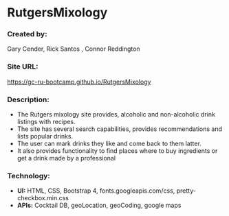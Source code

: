 # RutgersMixology

### Created by:
Gary Cender, Rick Santos , Connor Reddington 
### Site URL: 
 https://gc-ru-bootcamp.github.io/RutgersMixology

### Description:
* The Rutgers mixology site provides, alcoholic and non-alcoholic drink listings with recipes. 
* The site has several search capabilities, provides recommendations and lists popular drinks. 
* The user can mark drinks they like and come back to them latter.
* It also provides functionality to find places where to buy ingredients or get a drink made by a professional

### Technology: 
* __UI:__ HTML, CSS, Bootstrap 4, fonts.googleapis.com/css, pretty-checkbox.min.css
* __APIs:__ Cocktail DB, geoLocation, geoCoding, google maps
